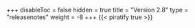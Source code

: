 +++
disableToc = false
hidden = true
title = "Version 2.8"
type = "releasenotes"
weight = -8
+++
{{< piratify true >}}
